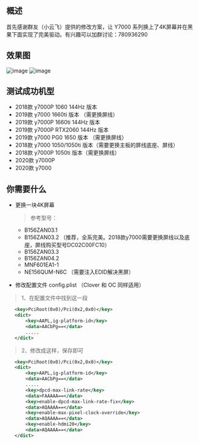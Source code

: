 ## 概述
首先感谢群友（小云飞）提供的修改方案，让 Y7000 系列换上了4K屏幕并在黑果下面实现了完美驱动。有兴趣可以加群讨论：780936290

## 效果图
![image](./4K_01.png)
![image](./4K_02.png)
## 测试成功机型
* 2018款 y7000P 1060 144Hz 版本
* 2019款 y7000 1660ti 版本 （需更换屏线）
* 2019款 y7000P 1660ti 144Hz 版本
* 2019款 y7000P RTX2060 144Hz 版本
* 2019款 y7000 PG0 1650 版本 （需更换屏线）
* 2018款 y7000 1050/1050ti 版本（需要更换主板的屏线底座、屏线）
* 2018款 y7000P 1050ti 版本（需更换屏线）
* 2020款 y7000P 
* 2020款 y7000

## 你需要什么
* 更换一块4K屏幕

  > 参考型号： 
  * B156ZAN03.1 
  * B156ZAN03.2 （推荐，全系完美。2018款y7000需要更换屏线以及底座，屏线购买型号DC02C00FC10）
  * B156ZAN03.3 
  * B156ZAN04.2 
  * MNF601EA1-1 
  * NE156QUM-N6C （需要注入EDID解决黑屏）
  
 * 修改配置文件 config.plist （Clover 和 OC 同样适用）
 
  > 1、在配置文件中找到这一段

 ```XML
	<key>PciRoot(0x0)/Pci(0x2,0x0)</key>
	<dict>
		<key>AAPL,ig-platform-id</key>
		<data>AACbPg==</data>
		.....
	</dict>
 ```
  > 2、修改成这样，保存即可
 ```XML
	<key>PciRoot(0x0)/Pci(0x2,0x0)</key>
	<dict>
		<key>AAPL,ig-platform-id</key>
		<data>AACbPg==</data>
		.....
		<key>dpcd-max-link-rate</key>
		<data>FAAAAA==</data>
		<key>enable-dpcd-max-link-rate-fix</key>
		<data>AQAAAA==</data>
		<key>enable-max-pixel-clock-override</key>
		<data>AQAAAA==</data>
		<key>enable-hdmi20</key>
		<data>AQAAAA==</data>
	</dict>
  ```
